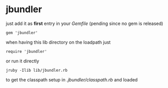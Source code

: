 # jbundler #

just add it as **first** entry in your *Gemfile* (pending since no gem is released)

```gem 'jbundler'```

when having this lib directory on the loadpath just

```require 'jbundler'```

or run it directly

```jruby -Ilib lib/jbundler.rb```

to get the classpath setup in *.jbundler/classpath.rb* and loaded
